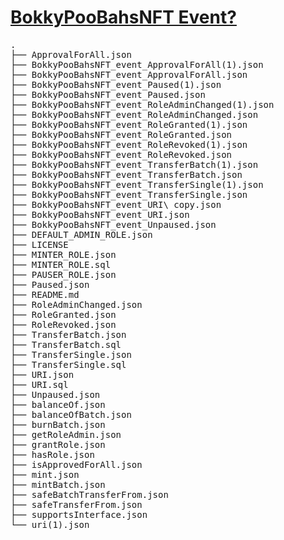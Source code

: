 # [BokkyPooBahsNFT Event?](#)



<pre>
.
├── ApprovalForAll.json
├── BokkyPooBahsNFT_event_ApprovalForAll(1).json
├── BokkyPooBahsNFT_event_ApprovalForAll.json
├── BokkyPooBahsNFT_event_Paused(1).json
├── BokkyPooBahsNFT_event_Paused.json
├── BokkyPooBahsNFT_event_RoleAdminChanged(1).json
├── BokkyPooBahsNFT_event_RoleAdminChanged.json
├── BokkyPooBahsNFT_event_RoleGranted(1).json
├── BokkyPooBahsNFT_event_RoleGranted.json
├── BokkyPooBahsNFT_event_RoleRevoked(1).json
├── BokkyPooBahsNFT_event_RoleRevoked.json
├── BokkyPooBahsNFT_event_TransferBatch(1).json
├── BokkyPooBahsNFT_event_TransferBatch.json
├── BokkyPooBahsNFT_event_TransferSingle(1).json
├── BokkyPooBahsNFT_event_TransferSingle.json
├── BokkyPooBahsNFT_event_URI\ copy.json
├── BokkyPooBahsNFT_event_URI.json
├── BokkyPooBahsNFT_event_Unpaused.json
├── DEFAULT_ADMIN_ROLE.json
├── LICENSE
├── MINTER_ROLE.json
├── MINTER_ROLE.sql
├── PAUSER_ROLE.json
├── Paused.json
├── README.md
├── RoleAdminChanged.json
├── RoleGranted.json
├── RoleRevoked.json
├── TransferBatch.json
├── TransferBatch.sql
├── TransferSingle.json
├── TransferSingle.sql
├── URI.json
├── URI.sql
├── Unpaused.json
├── balanceOf.json
├── balanceOfBatch.json
├── burnBatch.json
├── getRoleAdmin.json
├── grantRole.json
├── hasRole.json
├── isApprovedForAll.json
├── mint.json
├── mintBatch.json
├── safeBatchTransferFrom.json
├── safeTransferFrom.json
├── supportsInterface.json
└── uri(1).json
</pre>

